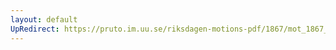 ```yaml
---
layout: default
UpRedirect: https://pruto.im.uu.se/riksdagen-motions-pdf/1867/mot_1867__ak__84/mot_1867__ak__84-001.pdf
---
```

